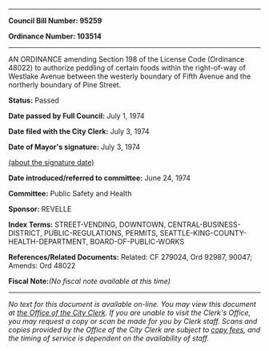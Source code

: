 

********

**Council Bill Number: 95259**
   
**Ordinance Number: 103514**
********

 AN ORDINANCE amending Section 198 of the License Code (Ordinance 48022) to authorize peddling of certain foods within the right-of-way of Westlake Avenue between the westerly boundary of Fifth Avenue and the northerly boundary of Pine Street.

**Status:** Passed
   
**Date passed by Full Council:** July 1, 1974
   
**Date filed with the City Clerk:** July 3, 1974
   
**Date of Mayor's signature:** July 3, 1974
   
[(about the signature date)](/~public/approvaldate.htm)
   
   
   
**Date introduced/referred to committee:** June 24, 1974
   
**Committee:** Public Safety and Health
   
**Sponsor:** REVELLE
   
   
**Index Terms:** STREET-VENDING, DOWNTOWN, CENTRAL-BUSINESS-DISTRICT, PUBLIC-REGULATIONS, PERMITS, SEATTLE-KING-COUNTY-HEALTH-DEPARTMENT, BOARD-OF-PUBLIC-WORKS

**References/Related Documents:** Related: CF 279024, Ord 92987, 90047; Amends: Ord 48022

**Fiscal Note:**_(No fiscal note available at this time)_
********

_No text for this document is available on-line. You may view this document at [the Office of the City Clerk](http://www.seattle.gov/leg/clerk/contactUs.htm). If you are unable to visit the Clerk's Office, you may request a copy or scan be made for you by Clerk staff. Scans and copies provided by the Office of the City Clerk are subject to [copy fees](http://clerk.seattle.gov/~public/clerkfees.htm), and the timing of service is dependent on the availability of staff._

